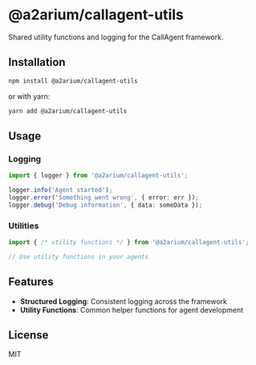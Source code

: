 # @a2arium/callagent-utils

Shared utility functions and logging for the CallAgent framework.

## Installation

```bash
npm install @a2arium/callagent-utils
```

or with yarn:

```bash
yarn add @a2arium/callagent-utils
```

## Usage

### Logging

```typescript
import { logger } from '@a2arium/callagent-utils';

logger.info('Agent started');
logger.error('Something went wrong', { error: err });
logger.debug('Debug information', { data: someData });
```

### Utilities

```typescript
import { /* utility functions */ } from '@a2arium/callagent-utils';

// Use utility functions in your agents
```

## Features

- **Structured Logging**: Consistent logging across the framework
- **Utility Functions**: Common helper functions for agent development

## License

MIT 